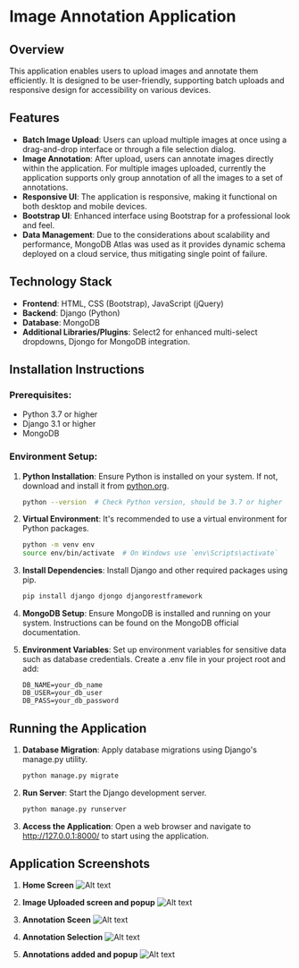 # Image Annotation Application

## Overview
This application enables users to upload images and annotate them efficiently. It is designed to be user-friendly, supporting batch uploads and responsive design for accessibility on various devices.

## Features
- **Batch Image Upload**: Users can upload multiple images at once using a drag-and-drop interface or through a file selection dialog.
- **Image Annotation**: After upload, users can annotate images directly within the application. For multiple images uploaded, currently the application supports only group annotation of all the images to a set of annotations.
- **Responsive UI**: The application is responsive, making it functional on both desktop and mobile devices.
- **Bootstrap UI**: Enhanced interface using Bootstrap for a professional look and feel.
- **Data Management**: Due to the considerations about scalability and performance, MongoDB Atlas was used as it provides dynamic schema deployed on a cloud service, thus mitigating single point of failure.

## Technology Stack
- **Frontend**: HTML, CSS (Bootstrap), JavaScript (jQuery)
- **Backend**: Django (Python)
- **Database**: MongoDB
- **Additional Libraries/Plugins**: Select2 for enhanced multi-select dropdowns, Djongo for MongoDB integration.

## Installation Instructions

### Prerequisites:
- Python 3.7 or higher
- Django 3.1 or higher
- MongoDB 

### Environment Setup:
1. **Python Installation**:
   Ensure Python is installed on your system. If not, download and install it from [python.org](https://www.python.org/downloads/).
   ```bash
   python --version  # Check Python version, should be 3.7 or higher
2. **Virtual Environment**:
    It's recommended to use a virtual environment for Python packages.
    ```bash
    python -m venv env
    source env/bin/activate  # On Windows use `env\Scripts\activate`
    ```
3. **Install Dependencies**:
    Install Django and other required packages using pip.
    ```python
    pip install django djongo djangorestframework
    ```

4. **MongoDB Setup**:
Ensure MongoDB is installed and running on your system. Instructions can be found on the MongoDB official documentation.

5. **Environment Variables**:
    Set up environment variables for sensitive data such as database credentials. Create a .env file in your project root and add:
    ```plaintext
    DB_NAME=your_db_name
    DB_USER=your_db_user
    DB_PASS=your_db_password
    ```
## Running the Application

1. **Database Migration**:
    Apply database migrations using Django's manage.py utility.
    ```bash
    python manage.py migrate
    ```
2. **Run Server**:
    Start the Django development server.
    ```bash
    python manage.py runserver
    ```
3. **Access the Application**:
    Open a web browser and navigate to http://127.0.0.1:8000/ to start using the application.

## Application Screenshots

1. **Home Screen**
![Alt text](https://github.com/SumitPrakash1999/Image_Annotation_Application/assets/39858566/c2267e26-3858-4382-8789-f27c01905e73)

2. **Image Uploaded screen and popup**
![Alt text](https://github.com/SumitPrakash1999/Image_Annotation_Application/assets/39858566/40d3dcff-983d-4632-8410-1f737e5c5b9e)

3. **Annotation Sceen**
![Alt text](https://github.com/SumitPrakash1999/Image_Annotation_Application/assets/39858566/3bea5336-ecf9-4387-87ea-52f8b3a5c2ff)

4. **Annotation Selection**
![Alt text](https://github.com/SumitPrakash1999/Image_Annotation_Application/assets/39858566/48183c29-79d1-4e48-ba24-f446812e4d05)

5. **Annotations added and popup**
![Alt text](https://github.com/SumitPrakash1999/Image_Annotation_Application/assets/39858566/b1a20df1-ba0b-49f2-bcf4-eeb5feede5ac)



